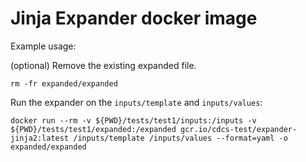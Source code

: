 # Jinja Expander docker image

Example usage:

(optional) Remove the existing expanded file.
```
rm -fr expanded/expanded
```

Run the expander on the `inputs/template` and `inputs/values`:
```
docker run --rm -v ${PWD}/tests/test1/inputs:/inputs -v ${PWD}/tests/test1/expanded:/expanded gcr.io/cdcs-test/expander-jinja2:latest /inputs/template /inputs/values --format=yaml -o expanded/expanded
```